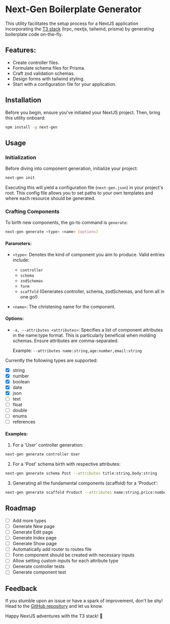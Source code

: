 # Next-Gen Boilerplate Generator

This utility facilitates the setup process for a NextJS application incorporating the [T3 stack](https://create.t3.gg/) (trpc, nextjs, tailwind, prisma) by generating boilerplate code on-the-fly.

## Features:

- Create controller files.
- Formulate schema files for Prisma.
- Craft zod validation schemas.
- Design forms with tailwind styling.
- Start with a configuration file for your application.

## Installation

Before you begin, ensure you've initiated your NextJS project. Then, bring this utility onboard:

```bash
npm install -g next-gen
```

## Usage

### Initialization

Before diving into component generation, initialize your project:

```bash
next-gen init
```

Executing this will yield a configuration file (`next-gen.json`) in your project's root.
This config file allows you to set paths to your own templates and where each resource should be generated.

### Crafting Components

To birth new components, the go-to command is `generate`:

```bash
next-gen generate <type> <name> [options]
```

#### Parameters:

- `<type>`: Denotes the kind of component you aim to produce. Valid entries include: 
  - `controller`
  - `schema`
  - `zodSchemas`
  - `form`
  - `scaffold` (Generates controller, schema, zodSchemas, and form all in one go!)

- `<name>`: The christening name for the component.

#### Options:

- `-a, --attributes <attributes>`: Specifies a list of component attributes in the name:type format. This is particularly beneficial when molding schemas. Ensure attributes are comma-separated. 

  Example: `--attributes name:string,age:number,email:string`

Currently the following types are supported:
- [x] string
- [x] number
- [x] boolean
- [x] date
- [x] json
- [ ] text
- [ ] float
- [ ] double
- [ ] enums
- [ ] references

#### Examples:

1. For a 'User' controller generation:

```bash
next-gen generate controller User
```

2. For a 'Post' schema birth with respective attributes:

```bash
next-gen generate schema Post --attributes title:string,body:string
```

3. Generating all the fundamental components (scaffold) for a 'Product':

```bash
next-gen generate scaffold Product --attributes name:string,price:number
```

## Roadmap

- [ ] Add more types
- [ ] Generate New page
- [ ] Generate Edit page
- [ ] Generate Index page
- [ ] Generate Show page
- [ ] Automatically add router to routes file
- [ ] Form component should be created with necessary inputs
- [ ] Allow setting custom inputs for each attribute type
- [ ] Generate controller tests
- [ ] Generate component test

## Feedback

If you stumble upon an issue or have a spark of improvement, don't be shy! Head to the [GitHub repository](#) and let us know.

Happy NextJS adventures with the T3 stack! 🚀
